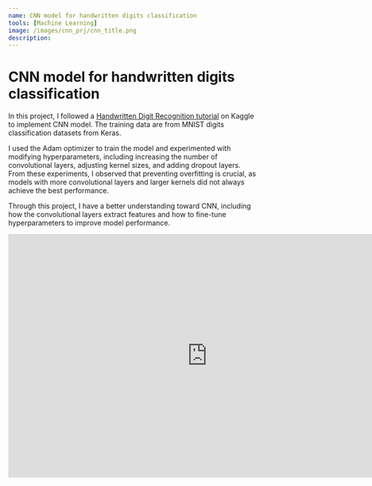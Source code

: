 ```yaml
---
name: CNN model for handwritten digits classification
tools: [Machine Learning]
image: /images/cnn_prj/cnn_title.png
description: 
---
```


# CNN model for handwritten digits classification


In this project, I followed a [Handwritten Digit Recognition tutorial](https://www.kaggle.com/code/itsmohammadshahid/7-cnn-handwritten-digit-recognition) on Kaggle to implement CNN model. The training data are from MNIST digits classification datasets from Keras.

I used the Adam optimizer to train the model and experimented with modifying hyperparameters, including increasing the number of convolutional layers, adjusting kernel sizes, and adding dropout layers. From these experiments, I observed that preventing overfitting is crucial, as models with more convolutional layers and larger kernels did not always achieve the best performance.

Through this project, I have a better understanding toward CNN, including how the convolutional layers extract features and how to fine-tune hyperparameters to improve model performance.

<iframe src="https://docs.google.com/presentation/d/e/2PACX-1vTDaGy178kDSC-3cRq1CRgrsYJAvoURgvpubayyIX1wWWWko1caQMEI_git_cl5nw/pubembed?start=false&loop=false&delayms=3000" frameborder="0" width="800" height="490" allowfullscreen="true" mozallowfullscreen="true" webkitallowfullscreen="true"></iframe>
